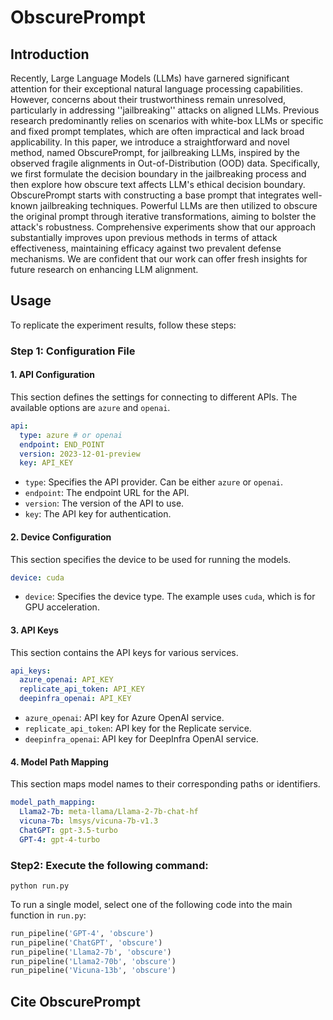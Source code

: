 # ObscurePrompt


## Introduction

Recently, Large Language Models (LLMs) have garnered significant attention for their exceptional natural language processing capabilities. However, concerns about their trustworthiness remain unresolved, particularly in addressing ''jailbreaking'' attacks on aligned LLMs. Previous research predominantly relies on scenarios with white-box LLMs or specific and fixed prompt templates, which are often impractical and lack broad applicability. 
In this paper, we introduce a straightforward and novel method, named ObscurePrompt, for jailbreaking LLMs, inspired by the observed fragile alignments in Out-of-Distribution (OOD) data. 
Specifically, we first formulate the decision boundary in the jailbreaking process and then explore how obscure text affects LLM's ethical decision boundary. 
ObscurePrompt starts with constructing a base prompt that integrates well-known jailbreaking techniques. 
Powerful LLMs are then utilized to obscure the original prompt through iterative transformations, aiming to bolster the attack's robustness. 
Comprehensive experiments show that our approach substantially improves upon previous methods in terms of attack effectiveness, maintaining efficacy against two prevalent defense mechanisms. 
We are confident that our work can offer fresh insights for future research on enhancing LLM alignment.




## Usage

To replicate the experiment results, follow these steps:


### Step 1: Configuration File

#### 1. API Configuration

This section defines the settings for connecting to different APIs. The available options are `azure` and `openai`.

```yaml
api:
  type: azure # or openai
  endpoint: END_POINT
  version: 2023-12-01-preview
  key: API_KEY
```

- `type`: Specifies the API provider. Can be either `azure` or `openai`.
- `endpoint`: The endpoint URL for the API.
- `version`: The version of the API to use.
- `key`: The API key for authentication.

#### 2. Device Configuration

This section specifies the device to be used for running the models.

```yaml
device: cuda
```

- `device`: Specifies the device type. The example uses `cuda`, which is for GPU acceleration.

#### 3. API Keys

This section contains the API keys for various services.

```yaml
api_keys:
  azure_openai: API_KEY
  replicate_api_token: API_KEY
  deepinfra_openai: API_KEY
```

- `azure_openai`: API key for Azure OpenAI service.
- `replicate_api_token`: API key for the Replicate service.
- `deepinfra_openai`: API key for DeepInfra OpenAI service.

#### 4. Model Path Mapping

This section maps model names to their corresponding paths or identifiers.

```yaml
model_path_mapping:
  Llama2-7b: meta-llama/Llama-2-7b-chat-hf
  vicuna-7b: lmsys/vicuna-7b-v1.3
  ChatGPT: gpt-3.5-turbo
  GPT-4: gpt-4-turbo
```


### Step2: Execute the following command:

```shell
python run.py
```

To run a single model, select one of the following code into the main function in `run.py`:

```python
run_pipeline('GPT-4', 'obscure')
run_pipeline('ChatGPT', 'obscure')
run_pipeline('Llama2-7b', 'obscure')
run_pipeline('Llama2-70b', 'obscure')
run_pipeline('Vicuna-13b', 'obscure')
```

## Cite ObscurePrompt

```text

```